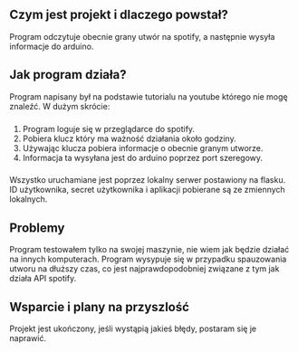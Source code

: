 ## Czym jest projekt i dlaczego powstał?
Program odczytuje obecnie grany utwór na spotify, a następnie wysyła informacje do arduino.
## Jak program działa?
Program napisany był na podstawie tutorialu na youtube którego nie mogę znaleźć. W dużym skrócie: 
### 
1. Program loguje się w przeglądarce do spotify.
2. Pobiera klucz który ma ważność działania około godziny.
3. Używając klucza pobiera informacje o obecnie granym utworze.
4. Informacja ta wysyłana jest do arduino poprzez port szeregowy.
###
Wszystko uruchamiane jest poprzez lokalny serwer postawiony na flasku. ID użytkownika, secret użytkownika i aplikacji pobierane są ze zmiennych lokalnych.
## Problemy
Program testowałem tylko na swojej maszynie, nie wiem jak będzie działać na innych komputerach. Program wysypuje się w przypadku spauzowania utworu na dłuższy czas, co jest najprawdopodobniej związane z tym jak działa API spotify.
## Wsparcie i plany na przyszlość
Projekt jest ukończony, jeśli wystąpią jakieś błędy, postaram się je naprawić.
